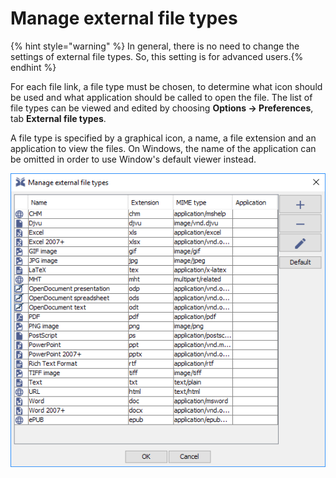 # Manage external file types

{% hint style="warning" %}
In general, there is no need to change the settings of external file types. So, this setting is for advanced users.​
{% endhint %}

For each file link, a file type must be chosen, to determine what icon should be used and what application should be called to open the file. The list of file types can be viewed and edited by choosing **Options → Preferences**, tab **External file types**.

A file type is specified by a graphical icon, a name, a file extension and an application to view the files. On Windows, the name of the application can be omitted in order to use Window's default viewer instead.

![Manage external file types](<../.gitbook/assets/manageexternalfiletypes (2) (1) (4) (4) (4) (4) (4) (4) (4) (3) (1) (1) (1) (1).png>)
